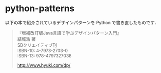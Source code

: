 # python-patterns

以下の本で紹介されているデザインパターンを Python で書き直したものです．

> 『増補改訂版Java言語で学ぶデザインパターン入門』  
> 結城浩 著  
> SBクリエイティブ刊  
> ISBN-10: 4-7973-2703-0  
> ISBN-13: 978-4797327038  
>   
> http://www.hyuki.com/dp/  
